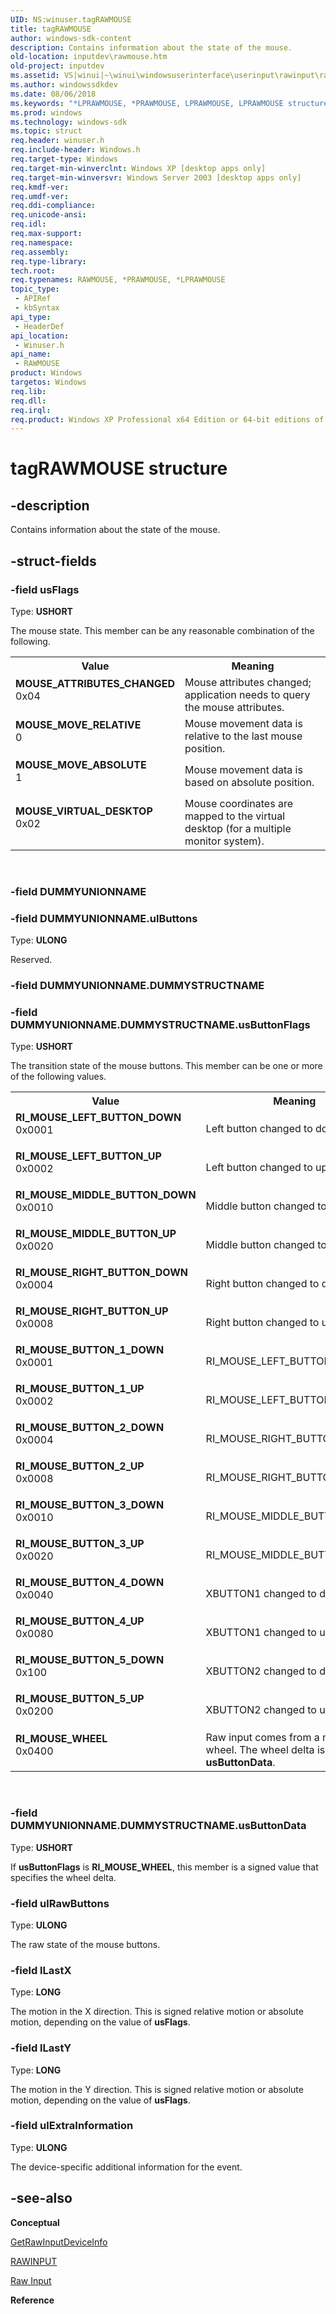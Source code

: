 ```yaml
---
UID: NS:winuser.tagRAWMOUSE
title: tagRAWMOUSE
author: windows-sdk-content
description: Contains information about the state of the mouse.
old-location: inputdev\rawmouse.htm
old-project: inputdev
ms.assetid: VS|winui|~\winui\windowsuserinterface\userinput\rawinput\rawinputreference\rawinputstructures\rawmouse.htm
ms.author: windowssdkdev
ms.date: 08/06/2018
ms.keywords: "*LPRAWMOUSE, *PRAWMOUSE, LPRAWMOUSE, LPRAWMOUSE structure pointer [Keyboard and Mouse Input], MOUSE_ATTRIBUTES_CHANGED, MOUSE_MOVE_ABSOLUTE, MOUSE_MOVE_RELATIVE, MOUSE_VIRTUAL_DESKTOP, PRAWMOUSE, PRAWMOUSE structure pointer [Keyboard and Mouse Input], RAWMOUSE, RAWMOUSE structure [Keyboard and Mouse Input], RI_MOUSE_BUTTON_1_DOWN, RI_MOUSE_BUTTON_1_UP, RI_MOUSE_BUTTON_2_DOWN, RI_MOUSE_BUTTON_2_UP, RI_MOUSE_BUTTON_3_DOWN, RI_MOUSE_BUTTON_3_UP, RI_MOUSE_BUTTON_4_DOWN, RI_MOUSE_BUTTON_4_UP, RI_MOUSE_BUTTON_5_DOWN, RI_MOUSE_BUTTON_5_UP, RI_MOUSE_LEFT_BUTTON_DOWN, RI_MOUSE_LEFT_BUTTON_UP, RI_MOUSE_MIDDLE_BUTTON_DOWN, RI_MOUSE_MIDDLE_BUTTON_UP, RI_MOUSE_RIGHT_BUTTON_DOWN, RI_MOUSE_RIGHT_BUTTON_UP, RI_MOUSE_WHEEL, _win32_RAWMOUSE_str, _win32_rawmouse_str_cpp, inputdev.rawmouse, tagRAWMOUSE, winui._win32_rawmouse_str, winuser/LPRAWMOUSE, winuser/PRAWMOUSE, winuser/RAWMOUSE"
ms.prod: windows
ms.technology: windows-sdk
ms.topic: struct
req.header: winuser.h
req.include-header: Windows.h
req.target-type: Windows
req.target-min-winverclnt: Windows XP [desktop apps only]
req.target-min-winversvr: Windows Server 2003 [desktop apps only]
req.kmdf-ver: 
req.umdf-ver: 
req.ddi-compliance: 
req.unicode-ansi: 
req.idl: 
req.max-support: 
req.namespace: 
req.assembly: 
req.type-library: 
tech.root: 
req.typenames: RAWMOUSE, *PRAWMOUSE, *LPRAWMOUSE
topic_type:
 - APIRef
 - kbSyntax
api_type:
 - HeaderDef
api_location:
 - Winuser.h
api_name:
 - RAWMOUSE
product: Windows
targetos: Windows
req.lib: 
req.dll: 
req.irql: 
req.product: Windows XP Professional x64 Edition or 64-bit editions of     Windows Server 2003
---
```


# tagRAWMOUSE structure


## -description


Contains information about the state of the mouse. 


## -struct-fields




### -field usFlags

Type: <b>USHORT</b>

The mouse state. This member can be any reasonable combination of the following. 

<table>
<tr>
<th>Value</th>
<th>Meaning</th>
</tr>
<tr>
<td width="40%"><a id="MOUSE_ATTRIBUTES_CHANGED"></a><a id="mouse_attributes_changed"></a><dl>
<dt><b>MOUSE_ATTRIBUTES_CHANGED</b></dt>
<dt>0x04</dt>
</dl>
</td>
<td width="60%">
Mouse attributes changed; application needs to query the mouse attributes.

</td>
</tr>
<tr>
<td width="40%"><a id="MOUSE_MOVE_RELATIVE"></a><a id="mouse_move_relative"></a><dl>
<dt><b>MOUSE_MOVE_RELATIVE</b></dt>
<dt>0</dt>
</dl>
</td>
<td width="60%">
Mouse movement data is relative to the last mouse position.

</td>
</tr>
<tr>
<td width="40%"><a id="MOUSE_MOVE_ABSOLUTE"></a><a id="mouse_move_absolute"></a><dl>
<dt><b>MOUSE_MOVE_ABSOLUTE</b></dt>
<dt>1</dt>
</dl>
</td>
<td width="60%">
Mouse movement data is based on absolute position.

</td>
</tr>
<tr>
<td width="40%"><a id="MOUSE_VIRTUAL_DESKTOP"></a><a id="mouse_virtual_desktop"></a><dl>
<dt><b>MOUSE_VIRTUAL_DESKTOP</b></dt>
<dt>0x02</dt>
</dl>
</td>
<td width="60%">
Mouse coordinates are mapped to the virtual desktop (for a multiple monitor system).

</td>
</tr>
</table>
 


### -field DUMMYUNIONNAME

 


### -field DUMMYUNIONNAME.ulButtons

Type: <b>ULONG</b>

Reserved.


### -field DUMMYUNIONNAME.DUMMYSTRUCTNAME

 


### -field DUMMYUNIONNAME.DUMMYSTRUCTNAME.usButtonFlags

Type: <b>USHORT</b>

The transition state of the mouse buttons. This member can be one or more of the following values. 

<table>
<tr>
<th>Value</th>
<th>Meaning</th>
</tr>
<tr>
<td width="40%"><a id="RI_MOUSE_LEFT_BUTTON_DOWN"></a><a id="ri_mouse_left_button_down"></a><dl>
<dt><b>RI_MOUSE_LEFT_BUTTON_DOWN</b></dt>
<dt>0x0001</dt>
</dl>
</td>
<td width="60%">
Left button changed to down.

</td>
</tr>
<tr>
<td width="40%"><a id="RI_MOUSE_LEFT_BUTTON_UP"></a><a id="ri_mouse_left_button_up"></a><dl>
<dt><b>RI_MOUSE_LEFT_BUTTON_UP</b></dt>
<dt>0x0002</dt>
</dl>
</td>
<td width="60%">
Left button changed to up.

</td>
</tr>
<tr>
<td width="40%"><a id="RI_MOUSE_MIDDLE_BUTTON_DOWN"></a><a id="ri_mouse_middle_button_down"></a><dl>
<dt><b>RI_MOUSE_MIDDLE_BUTTON_DOWN</b></dt>
<dt>0x0010</dt>
</dl>
</td>
<td width="60%">
Middle button changed to down.

</td>
</tr>
<tr>
<td width="40%"><a id="RI_MOUSE_MIDDLE_BUTTON_UP"></a><a id="ri_mouse_middle_button_up"></a><dl>
<dt><b>RI_MOUSE_MIDDLE_BUTTON_UP</b></dt>
<dt>0x0020</dt>
</dl>
</td>
<td width="60%">
Middle button changed to up.

</td>
</tr>
<tr>
<td width="40%"><a id="RI_MOUSE_RIGHT_BUTTON_DOWN"></a><a id="ri_mouse_right_button_down"></a><dl>
<dt><b>RI_MOUSE_RIGHT_BUTTON_DOWN</b></dt>
<dt>0x0004</dt>
</dl>
</td>
<td width="60%">
Right button changed to down.

</td>
</tr>
<tr>
<td width="40%"><a id="RI_MOUSE_RIGHT_BUTTON_UP"></a><a id="ri_mouse_right_button_up"></a><dl>
<dt><b>RI_MOUSE_RIGHT_BUTTON_UP</b></dt>
<dt>0x0008</dt>
</dl>
</td>
<td width="60%">
Right button changed to up.

</td>
</tr>
<tr>
<td width="40%"><a id="RI_MOUSE_BUTTON_1_DOWN"></a><a id="ri_mouse_button_1_down"></a><dl>
<dt><b>RI_MOUSE_BUTTON_1_DOWN</b></dt>
<dt>0x0001</dt>
</dl>
</td>
<td width="60%">
RI_MOUSE_LEFT_BUTTON_DOWN

</td>
</tr>
<tr>
<td width="40%"><a id="RI_MOUSE_BUTTON_1_UP"></a><a id="ri_mouse_button_1_up"></a><dl>
<dt><b>RI_MOUSE_BUTTON_1_UP</b></dt>
<dt>0x0002</dt>
</dl>
</td>
<td width="60%">
RI_MOUSE_LEFT_BUTTON_UP

</td>
</tr>
<tr>
<td width="40%"><a id="RI_MOUSE_BUTTON_2_DOWN"></a><a id="ri_mouse_button_2_down"></a><dl>
<dt><b>RI_MOUSE_BUTTON_2_DOWN</b></dt>
<dt>0x0004</dt>
</dl>
</td>
<td width="60%">
RI_MOUSE_RIGHT_BUTTON_DOWN

</td>
</tr>
<tr>
<td width="40%"><a id="RI_MOUSE_BUTTON_2_UP"></a><a id="ri_mouse_button_2_up"></a><dl>
<dt><b>RI_MOUSE_BUTTON_2_UP</b></dt>
<dt>0x0008</dt>
</dl>
</td>
<td width="60%">
RI_MOUSE_RIGHT_BUTTON_UP

</td>
</tr>
<tr>
<td width="40%"><a id="RI_MOUSE_BUTTON_3_DOWN"></a><a id="ri_mouse_button_3_down"></a><dl>
<dt><b>RI_MOUSE_BUTTON_3_DOWN</b></dt>
<dt>0x0010</dt>
</dl>
</td>
<td width="60%">
RI_MOUSE_MIDDLE_BUTTON_DOWN

</td>
</tr>
<tr>
<td width="40%"><a id="RI_MOUSE_BUTTON_3_UP"></a><a id="ri_mouse_button_3_up"></a><dl>
<dt><b>RI_MOUSE_BUTTON_3_UP</b></dt>
<dt>0x0020</dt>
</dl>
</td>
<td width="60%">
RI_MOUSE_MIDDLE_BUTTON_UP

</td>
</tr>
<tr>
<td width="40%"><a id="RI_MOUSE_BUTTON_4_DOWN"></a><a id="ri_mouse_button_4_down"></a><dl>
<dt><b>RI_MOUSE_BUTTON_4_DOWN</b></dt>
<dt>0x0040</dt>
</dl>
</td>
<td width="60%">
XBUTTON1 changed to down.

</td>
</tr>
<tr>
<td width="40%"><a id="RI_MOUSE_BUTTON_4_UP"></a><a id="ri_mouse_button_4_up"></a><dl>
<dt><b>RI_MOUSE_BUTTON_4_UP</b></dt>
<dt>0x0080</dt>
</dl>
</td>
<td width="60%">
XBUTTON1 changed to up.

</td>
</tr>
<tr>
<td width="40%"><a id="RI_MOUSE_BUTTON_5_DOWN"></a><a id="ri_mouse_button_5_down"></a><dl>
<dt><b>RI_MOUSE_BUTTON_5_DOWN</b></dt>
<dt>0x100</dt>
</dl>
</td>
<td width="60%">
XBUTTON2 changed to down.

</td>
</tr>
<tr>
<td width="40%"><a id="RI_MOUSE_BUTTON_5_UP"></a><a id="ri_mouse_button_5_up"></a><dl>
<dt><b>RI_MOUSE_BUTTON_5_UP</b></dt>
<dt>0x0200</dt>
</dl>
</td>
<td width="60%">
XBUTTON2 changed to up.

</td>
</tr>
<tr>
<td width="40%"><a id="RI_MOUSE_WHEEL"></a><a id="ri_mouse_wheel"></a><dl>
<dt><b>RI_MOUSE_WHEEL</b></dt>
<dt>0x0400</dt>
</dl>
</td>
<td width="60%">
Raw input comes from a mouse wheel. The wheel delta is stored in <b>usButtonData</b>.

</td>
</tr>
</table>
 


### -field DUMMYUNIONNAME.DUMMYSTRUCTNAME.usButtonData

Type: <b>USHORT</b>

If <b>usButtonFlags</b> is <b>RI_MOUSE_WHEEL</b>, this member is a signed value that specifies the wheel delta. 


### -field ulRawButtons

Type: <b>ULONG</b>

The raw state of the mouse buttons. 


### -field lLastX

Type: <b>LONG</b>

The motion in the X direction. This is signed relative motion or absolute motion, depending on the value of <b>usFlags</b>. 


### -field lLastY

Type: <b>LONG</b>

The motion in the Y direction. This is signed relative motion or absolute motion, depending on the value of <b>usFlags</b>. 


### -field ulExtraInformation

Type: <b>ULONG</b>

The device-specific additional information for the event. 


## -see-also




<b>Conceptual</b>



<a href="https://msdn.microsoft.com/en-us/library/ms645597(v=VS.85).aspx">GetRawInputDeviceInfo</a>



<a href="https://msdn.microsoft.com/en-us/library/ms645562(v=VS.85).aspx">RAWINPUT</a>



<a href="https://msdn.microsoft.com/en-us/library/ms645536(v=VS.85).aspx">Raw Input</a>



<b>Reference</b>
 

 

